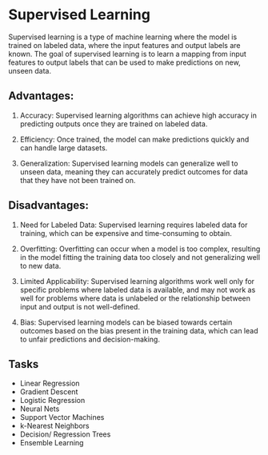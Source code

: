 # Supervised Learning

Supervised learning is a type of machine learning where the model is trained on labeled data, where the input features and output labels are known. The goal of supervised learning is to learn a mapping from input features to output labels that can be used to make predictions on new, unseen data.

## Advantages:

1.  Accuracy: Supervised learning algorithms can achieve high accuracy in predicting outputs once they are trained on labeled data.
    
2.  Efficiency: Once trained, the model can make predictions quickly and can handle large datasets.
    
3.  Generalization: Supervised learning models can generalize well to unseen data, meaning they can accurately predict outcomes for data that they have not been trained on.
    

## Disadvantages:

1.  Need for Labeled Data: Supervised learning requires labeled data for training, which can be expensive and time-consuming to obtain.
    
2.  Overfitting: Overfitting can occur when a model is too complex, resulting in the model fitting the training data too closely and not generalizing well to new data.
    
3.  Limited Applicability: Supervised learning algorithms work well only for specific problems where labeled data is available, and may not work as well for problems where data is unlabeled or the relationship between input and output is not well-defined.
    
4.  Bias: Supervised learning models can be biased towards certain outcomes based on the bias present in the training data, which can lead to unfair predictions and decision-making.

## Tasks
-   Linear Regression
-   Gradient Descent
-   Logistic Regression
-   Neural Nets
-   Support Vector Machines
-   k-Nearest Neighbors
-   Decision/ Regression Trees
-   Ensemble Learning
